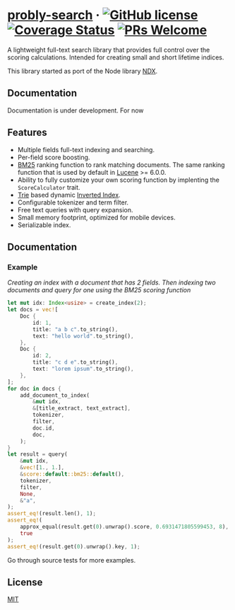 # [probly-search](https://github.com/quantleaf/probly-search) &middot; [![GitHub license](https://img.shields.io/badge/license-MIT-blue.svg)](https://github.com/quantleaf/probly-search/blob/master/LICENSE) [![Coverage Status](https://coveralls.io/repos/github/quantleaf/probly-search/badge.svg?branch=master&service=github)](https://coveralls.io/github/quantleaf/probly-search?branch=master) [![PRs Welcome](https://img.shields.io/badge/PRs-welcome-brightgreen.svg)](https://github.com/quantleaf/probly-search)


A lightweight full-text search library that provides full control over the scoring calculations. Intended for creating small and short lifetime indices. 

This library started as port of the Node library [NDX](https://github.com/ndx-search/ndx).

## Documentation

Documentation is under development. For now 

## Features 

- Multiple fields full-text indexing and searching.
- Per-field score boosting.
- [BM25](https://en.wikipedia.org/wiki/Okapi_BM25) ranking function to rank matching documents. The same ranking function that is used by default in [Lucene](http://lucene.apache.org/core/) >= 6.0.0.
- Ability to fully customize your own scoring function by implenting the `ScoreCalculator` trait. 
- [Trie](https://en.wikipedia.org/wiki/Trie) based dynamic
  [Inverted Index](https://en.wikipedia.org/wiki/Inverted_index).
- Configurable tokenizer and term filter.
- Free text queries with query expansion.
- Small memory footprint, optimized for mobile devices.
- Serializable index.

## Documentation 


### Example
*Creating an index with a document that has 2 fields. Then indexing two documents and query for one using the BM25 scoring function*
```rust
let mut idx: Index<usize> = create_index(2);
let docs = vec![
    Doc {
        id: 1,
        title: "a b c".to_string(),
        text: "hello world".to_string(),
    },
    Doc {
        id: 2,
        title: "c d e".to_string(),
        text: "lorem ipsum".to_string(),
    },
];
for doc in docs {
    add_document_to_index(
        &mut idx,
        &[title_extract, text_extract],
        tokenizer,
        filter,
        doc.id,
        doc,
    );
}
let result = query(
    &mut idx,
    &vec![1., 1.],
    &score::default::bm25::default(),
    tokenizer,
    filter,
    None,
    &"a",
);
assert_eq!(result.len(), 1);
assert_eq!(
    approx_equal(result.get(0).unwrap().score, 0.6931471805599453, 8),
    true
);
assert_eq!(result.get(0).unwrap().key, 1);
```

Go through source tests for more examples.
## License

[MIT](http://opensource.org/licenses/MIT)
